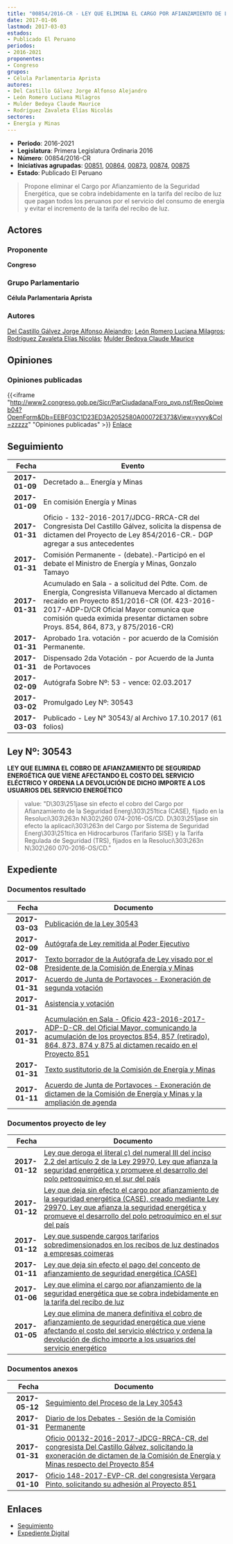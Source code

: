 ```yaml
---
title: "00854/2016-CR - LEY QUE ELIMINA EL CARGO POR AFIANZAMIENTO DE LA SEGURIDAD ENERGETICA QUE SE COBRA INDEBIDAMENTE EN LA TARIFA DEL RECIBO DE LUZ"
date: 2017-01-06
lastmod: 2017-03-03
estados:
- Publicado El Peruano
periodos:
- 2016-2021
proponentes:
- Congreso
grupos:
- Célula Parlamentaria Aprista
autores:
- Del Castillo Gálvez Jorge Alfonso Alejandro
- León Romero Luciana Milagros
- Mulder Bedoya Claude Maurice
- Rodríguez Zavaleta Elías Nicolás
sectores:
- Energía y Minas
---
```

- **Periodo**: 2016-2021
- **Legislatura**: Primera Legislatura Ordinaria 2016
- **Número**: 00854/2016-CR
- **Iniciativas agrupadas**: [00851](../../00800/00851), [00864](../../00800/00864), [00873](../../00800/00873), [00874](../../00800/00874), [00875](../../00800/00875)
- **Estado**: Publicado El Peruano

> Propone eliminar el Cargo por Afianzamiento de la Seguridad Energética, que se cobra indebidamente en la tarifa del recibo de luz que pagan todos los peruanos por el servicio del consumo de energía y evitar el incremento de la tarifa del recibo de luz.


## Actores

### Proponente

**Congreso**

### Grupo Parlamentario

**Célula Parlamentaria Aprista**

### Autores

[Del Castillo Gálvez Jorge Alfonso Alejandro](mailto:mailto:jdelcastillo@congreso.gob.pe); [León Romero Luciana Milagros](mailto:mailto:lleon@congreso.gob.pe); [Rodríguez Zavaleta Elías Nicolás](mailto:mailto:erodriguez@congreso.gob.pe); [Mulder Bedoya Claude Maurice](mailto:mailto:mmulder@congreso.gob.pe)

## Opiniones

### Opiniones publicadas

{{<iframe "http://www2.congreso.gob.pe/Sicr/ParCiudadana/Foro_pvp.nsf/RepOpiweb04?OpenForm&Db=EEBF03C1D23ED3A2052580A00072E373&View=yyyy&Col=zzzzz" "Opiniones publicadas" >}}
[Enlace](http://www2.congreso.gob.pe/Sicr/ParCiudadana/Foro_pvp.nsf/RepOpiweb04?OpenForm&Db=EEBF03C1D23ED3A2052580A00072E373&View=yyyy&Col=zzzzz)


## Seguimiento

| Fecha | Evento |
|------:|--------|
| **2017-01-09** | Decretado a... Energía y Minas |
| **2017-01-09** | En comisión Energía y Minas |
| **2017-01-31** | Oficio - 132-2016-2017/JDCG-RRCA-CR del Congresista Del Castillo Gálvez, solicita la dispensa de dictamen del Proyecto de Ley 854/2016-CR.- DGP agregar a sus antecedentes |
| **2017-01-31** | Comisión Permanente - (debate).-Participó en el debate el Ministro de Energía y Minas, Gonzalo Tamayo |
| **2017-01-31** | Acumulado en Sala - a solicitud del Pdte. Com. de Energía, Congresista Villanueva Mercado al dictamen recaído en Proyecto 851/2016-CR (Of. 423-2016-2017-ADP-D/CR Oficial Mayor comunica que comisión queda eximida presentar dictamen sobre Proys. 854, 864, 873, y 875/2016-CR) |
| **2017-01-31** | Aprobado 1ra. votación - por acuerdo de la Comisión Permanente. |
| **2017-01-31** | Dispensado 2da Votación - por Acuerdo de la Junta de Portavoces |
| **2017-02-09** | Autógrafa Sobre Nº: 53 - vence: 02.03.2017 |
| **2017-03-02** | Promulgado Ley Nº: 30543 |
| **2017-03-03** | Publicado - Ley N° 30543/ al Archivo 17.10.2017 (61 folios) |

## Ley Nº: 30543

**LEY QUE ELIMINA EL COBRO DE AFIANZAMIENTO DE SEGURIDAD ENERGÉTICA QUE VIENE AFECTANDO EL COSTO DEL SERVICIO ELÉCTRICO Y ORDENA LA DEVOLUCIÓN DE DICHO IMPORTE A LOS USUARIOS DEL SERVICIO ENERGÉTICO**

> value: "D\303\251jase sin efecto el cobro del Cargo por Afianzamiento de la Seguridad Energ\303\251tica (CASE), fijado en la Resoluci\303\263n N\302\260 074-2016-OS/CD. D\303\251jase sin efecto la aplicaci\303\263n del Cargo por Sistema de Seguridad Energ\303\251tica en Hidrocarburos (Tarifario SISE) y la Tarifa Regulada de Seguridad (TRS), fijados en la Resoluci\303\263n N\302\260 070-2016-OS/CD."


## Expediente

### Documentos resultado

| Fecha | Documento |
|------:|-----------|
| **2017-03-03** | [Publicación de la Ley 30543](http://www.leyes.congreso.gob.pe/Documentos/2016_2021/ADLP/Normas_Legales/30543-LEY.pdf) |
| **2017-02-09** | [Autógrafa de Ley remitida al Poder Ejecutivo](http://www.leyes.congreso.gob.pe/Documentos/2016_2021/Autografas/Ley_y_de_Resolucion_Legislativa/AU0085120170209.pdf) |
| **2017-02-08** | [Texto borrador de la Autógrafa de Ley visado por el Presidente de la Comisión de Energía y Minas](http://www2.congreso.gob.pe/Sicr/TraDocEstProc/Contdoc03_2011.nsf/0/b86689ed90ffa97c0525811e00753a94/$FILE/BAU0085120170208.pdf) |
| **2017-01-31** | [Acuerdo de Junta de Portavoces - Exoneración de segunda votación](http://www.leyes.congreso.gob.pe/Documentos/2016_2021/Acuerdos/Junta_Portavoces/AJP0085120170131.pdf) |
| **2017-01-31** | [Asistencia y votación](http://www.leyes.congreso.gob.pe/Documentos/2016_2021/Asistencia_y_Votacion/Proyectos_de_Ley/AVCP0085120170131.pdf) |
| **2017-01-31** | [Acumulación en Sala - Oficio 423-2016-2017-ADP-D-CR, del Oficial Mayor, comunicando la acumulación de los proyectos 854, 857 (retirado), 864, 873, 874 y 875 al dictamen recaído en el Proyecto 851](http://www.leyes.congreso.gob.pe/Documentos/2016_2021/Oficios/Oficialia_Mayor/OFICIO-423-2016-2017-ADP-D-CR.pdf) |
| **2017-01-31** | [Texto sustitutorio de la Comisión de Energía y Minas](http://www.leyes.congreso.gob.pe/Documentos/2016_2021/Texto_Sustitutorio/Proyectos_de_Ley/TS0085120170131.pdf) |
| **2017-01-11** | [Acuerdo de Junta de Portavoces - Exoneración de dictamen de la Comisión de Energía y Minas y la ampliación de agenda](http://www.leyes.congreso.gob.pe/Documentos/2016_2021/Acuerdos/Junta_Portavoces/AJP0085120170111.pdf) |

### Documentos proyecto de ley

| Fecha | Documento |
|------:|-----------|
| **2017-01-12** | [Ley que deroga el literal c) del numeral III del inciso 2.2 del artículo 2 de la Ley 29970, Ley que afianza la seguridad energética y promueve el desarrollo del polo petroquímico en el sur del país](http://www.leyes.congreso.gob.pe/Documentos/2016_2021/Proyectos_de_Ley_y_de_Resoluciones_Legislativas/PL0087520170112.pdf) |
| **2017-01-12** | [Ley que deja sin efecto el cargo por afianzamiento de la seguridad energética (CASE), creado mediante Ley 29970, Ley que afianza la seguridad energética y promueve el desarrollo del polo petroquímico en el sur del país](http://www.leyes.congreso.gob.pe/Documentos/2016_2021/Proyectos_de_Ley_y_de_Resoluciones_Legislativas/PL0087420170112.pdf) |
| **2017-01-12** | [Ley que suspende cargos tarifarios sobredimensionados en los recibos de luz destinados a empresas coimeras](http://www.leyes.congreso.gob.pe/Documentos/2016_2021/Proyectos_de_Ley_y_de_Resoluciones_Legislativas/PL0087320170112..pdf) |
| **2017-01-11** | [Ley que deja sin efecto el pago del concepto de afianzamiento de seguridad energética (CASE)](http://www.leyes.congreso.gob.pe/Documentos/2016_2021/Proyectos_de_Ley_y_de_Resoluciones_Legislativas/PL0086420170111..pdf) |
| **2017-01-06** | [Ley que elimina el cargo por afianzamiento de la seguridad energética que se cobra indebidamente en la tarifa del recibo de luz](http://www.leyes.congreso.gob.pe/Documentos/2016_2021/Proyectos_de_Ley_y_de_Resoluciones_Legislativas/PL0085420170106...pdf) |
| **2017-01-05** | [Ley que elimina de manera definitiva el cobro de afianzamiento de seguridad energética que viene afectando el costo del servicio eléctrico y ordena la devolución de dicho importe a los usuarios del servicio energético](http://www.leyes.congreso.gob.pe/Documentos/2016_2021/Proyectos_de_Ley_y_de_Resoluciones_Legislativas/PL0083820161228.pdf) |

### Documentos anexos

| Fecha | Documento |
|------:|-----------|
| **2017-05-12** | [Seguimiento del Proceso de la Ley 30543](http://www.leyes.congreso.gob.pe/Documentos/2016_2021/Seguimiento_de_Proyectos_de_Ley/00851PL20170512.pdf) |
| **2017-01-31** | [Diario de los Debates - Sesión de la Comisión Permanente](http://www2.congreso.gob.pe/Sicr/DiarioDebates/Publicad.nsf/SesionesPleno/05256D6E0073DFE9052580B90081ED56/$FILE/PER-2016-7.pdf) |
| **2017-01-31** | [Oficio 00132-2016-2017-JDCG-RRCA-CR, del congresista Del Castillo Gálvez, solicitando la exoneración de dictamen de la Comisión de Energía y Minas respecto del Proyecto 854](http://www.leyes.congreso.gob.pe/Documentos/2016_2021/Oficios/Congresistas/OFICIO-00132-2016-2017-JDCG-RRCA-CR.pdf) |
| **2017-01-10** | [Oficio 148-2017-EVP-CR, del congresista Vergara Pinto, solicitando su adhesión al Proyecto 851](http://www.leyes.congreso.gob.pe/Documentos/2016_2021/Oficios/Congresistas/OFICIO-148-2017-EVP-CR.pdf) |

## Enlaces

- [Seguimiento](http://www2.congreso.gob.pe/Sicr/TraDocEstProc/CLProLey2016.nsf/f7fff46988ca05b1052578e100829cc7/ffcac5cca8b41131052580a0006c8f08?OpenDocument)
- [Expediente Digital](http://www2.congreso.gob.pe/Sicr/TraDocEstProc/Expvirt_2011.nsf/visbusqptramdoc1621/00854?opendocument)

